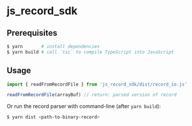 # js_record_sdk

## Prerequisites

```bash
$ yarn       # install dependencies
$ yarn build # call `tsc` to compile TypeScript into JavaScript
```

## Usage

```javascript
import { readFromRecordFile } from 'js_record_sdk/dist/record_io.js'

readFromRecordFile(arrayBuf) // return: parsed version of record
```

Or run the record parser with command-line (after `yarn build`):

```bash
$ yarn dist <path-to-binary-record>
```